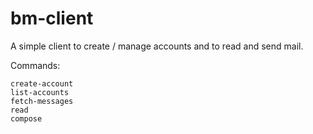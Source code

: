 # bm-client

A simple client to create / manage accounts and to read and send mail.

Commands:

    create-account
    list-accounts
    fetch-messages
    read
    compose
